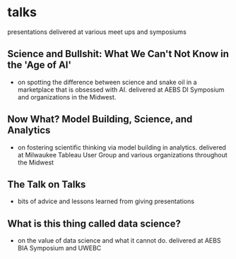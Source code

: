 # talks
presentations delivered at various meet ups and symposiums

## Science and Bullshit: What We Can't Not Know in the 'Age of AI'
- on spotting the difference between science and snake oil in a marketplace that is obsessed with AI. delivered at AEBS DI Symposium and organizations in the Midwest.

## Now What? Model Building, Science, and Analytics
- on fostering scientific thinking via model building in analytics. delivered at Milwaukee Tableau User Group and various organizations throughout the Midwest

## The Talk on Talks
- bits of advice and lessons learned from giving presentations

## What is this thing called data science?
- on the value of data science and what it cannot do. delivered at AEBS BIA Symposium and UWEBC